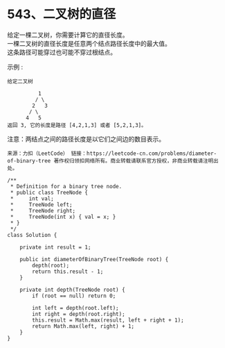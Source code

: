 543、二叉树的直径
===

给定一棵二叉树，你需要计算它的直径长度。<br>
一棵二叉树的直径长度是任意两个结点路径长度中的最大值。<br>
这条路径可能穿过也可能不穿过根结点。<br>

示例 :<br>
```
给定二叉树

          1
         / \
        2   3
       / \     
      4   5    
返回 3, 它的长度是路径 [4,2,1,3] 或者 [5,2,1,3]。
```
注意：两结点之间的路径长度是以它们之间边的数目表示。<br>

``
来源：力扣（LeetCode）
链接：https://leetcode-cn.com/problems/diameter-of-binary-tree
著作权归领扣网络所有。商业转载请联系官方授权，非商业转载请注明出处。
``

```
/**
 * Definition for a binary tree node.
 * public class TreeNode {
 *     int val;
 *     TreeNode left;
 *     TreeNode right;
 *     TreeNode(int x) { val = x; }
 * }
 */
class Solution {
    
    private int result = 1;

    public int diameterOfBinaryTree(TreeNode root) {
        depth(root);
        return this.result - 1;
    }

    private int depth(TreeNode root) {
        if (root == null) return 0;

        int left = depth(root.left);
        int right = depth(root.right);
        this.result = Math.max(result, left + right + 1);
        return Math.max(left, right) + 1;
    }
}
```
